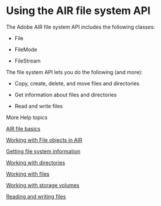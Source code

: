 # Using the AIR file system API

The Adobe AIR file system API includes the following classes:

- File

- FileMode

- FileStream

The file system API lets you do the following (and more):

- Copy, create, delete, and move files and directories

- Get information about files and directories

- Read and write files

More Help topics

[AIR file basics](WS5b3ccc516d4fbf351e63e3d118666ade46-7dbb.html)

[Working with File objects in AIR](WS5b3ccc516d4fbf351e63e3d118666ade46-7fe4.html)

[Getting file system information](WS5b3ccc516d4fbf351e63e3d118666ade46-7fe3.html)

[Working with directories](WS5b3ccc516d4fbf351e63e3d118666ade46-7d8e.html)

[Working with files](WS5b3ccc516d4fbf351e63e3d118666ade46-7d8d.html)

[Working with storage volumes](WS86fc450a3af174de-70f653dd1220e161719-8000.html)

[Reading and writing files](WS5b3ccc516d4fbf351e63e3d118666ade46-7dc2.html)
